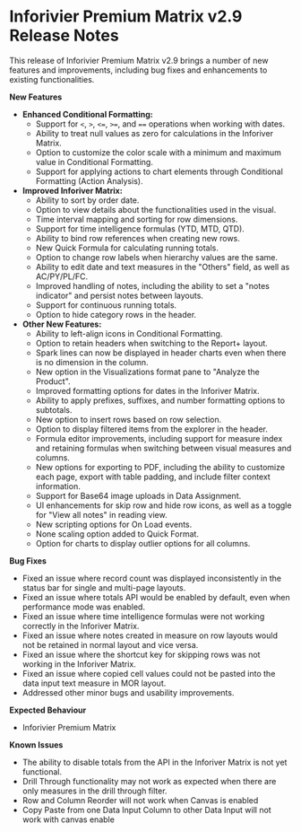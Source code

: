 # Inforivier Premium Matrix  v2.9 Release Notes

This release of Inforivier Premium Matrix v2.9 brings a number of new features and improvements, including bug fixes and enhancements to existing functionalities.

**New Features**

- **Enhanced Conditional Formatting:**
    - Support for `<`, `>`, `<=`, `>=`, and `==` operations when working with dates.
    - Ability to treat null values as zero for calculations in the Inforiver Matrix.
    - Option to customize the color scale with a minimum and maximum value in Conditional Formatting.
    - Support for applying actions to chart elements through Conditional Formatting (Action Analysis).
- **Improved Inforiver Matrix:**
    - Ability to sort by order date.
    - Option to view details about the functionalities used in the visual.
    - Time interval mapping and sorting for row dimensions.
    - Support for time intelligence formulas (YTD, MTD, QTD).
    - Ability to bind row references when creating new rows.
    - New Quick Formula for calculating running totals.
    - Option to change row labels when hierarchy values are the same.
    - Ability to edit date and text measures in the "Others" field, as well as AC/PY/PL/FC.
    - Improved handling of notes, including the ability to set a "notes indicator" and persist notes between layouts.
    - Support for continuous running totals.
    - Option to hide category rows in the header.
- **Other New Features:**
    - Ability to left-align icons in Conditional Formatting.
    - Option to retain headers when switching to the Report+ layout.
    - Spark lines can now be displayed in header charts even when there is no dimension in the column.
    - New option in the Visualizations format pane to "Analyze the Product".
    - Improved formatting options for dates in the Inforiver Matrix.
    - Ability to apply prefixes, suffixes, and number formatting options to subtotals.
    - New option to insert rows based on row selection.
    - Option to display filtered items from the explorer in the header.
    - Formula editor improvements, including support for measure index and retaining formulas when switching between visual measures and columns.
    - New options for exporting to PDF, including the ability to customize each page, export with table padding, and include filter context information.
    - Support for Base64 image uploads in Data Assignment.
    - UI enhancements for skip row and hide row icons, as well as a toggle for "View all notes" in reading view.
    - New scripting options for On Load events.
    - None scaling option added to Quick Format.
    - Option for charts to display outlier options for all columns.

**Bug Fixes**

- Fixed an issue where record count was displayed inconsistently in the status bar for single and multi-page layouts.
- Fixed an issue where totals API would be enabled by default, even when performance mode was enabled.
- Fixed an issue where time intelligence formulas were not working correctly in the Inforiver Matrix.
- Fixed an issue where notes created in measure on row layouts would not be retained in normal layout and vice versa.
- Fixed an issue where the shortcut key for skipping rows was not working in the Inforiver Matrix.
- Fixed an issue where copied cell values could not be pasted into the data input text measure in MOR layout.
- Addressed other minor bugs and usability improvements.

**Expected Behaviour**

- Inforivier Premium Matrix

**Known Issues**

- The ability to disable totals from the API in the Inforiver Matrix is not yet functional.
- Drill Through functionality may not work as expected when there are only measures in the drill through filter.
- Row and Column Reorder will not work when Canvas is enabled
- Copy Paste from one Data Input Column to other Data Input will not work with canvas enable
